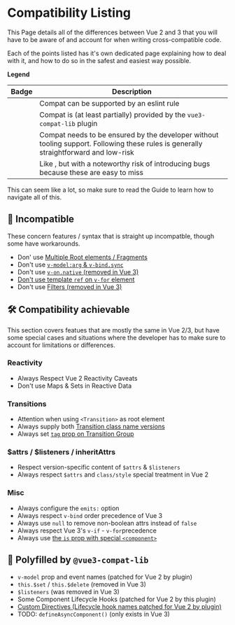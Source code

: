 # Compatibility Listing

This Page details all of the differences between Vue 2 and 3 that you will have to be aware of and account for when writing cross-compatible code.

Each of the points listed has it's own dedicated page explaining how to deal with it, and how to do so in the safest and easiest way possible.

**Legend**

| Badge          | Description                          |
|----------------|--------------------------------------|
| <eslint />     | Compat can be supported by an eslint rule                              |
| <plugin />     | Compat is (at least partially) provided by the `vue3-compat-lib` plugin |
| <discipline /> | Compat needs to be ensured by the developer without tooling support. Following these rules is generally straightforward and low-risk  |
| <pitfall />    | Like <discipline />, but with a noteworthy risk of introducing bugs because these are easy to miss |

This can seem like a lot, so make sure to read the Guide to learn how to navigate all of this.

## 🛑 Incompatible

These concern features / syntax that is straight up incompatble, though some have workarounds.

- Don' use [Multiple Root elements / Fragments](./multiple-root-elements.md) <eslint />
- Don't use [`v-model:arg` & `v-bind.sync`](./v-model-arg-sync.md) <eslint />
- Don't use [`v-on.native` (removed in Vue 3)](./v-on-native.md) <eslint />
- [Don't use template `ref` on `v-for` element](./ref-v-for.md) <discipline />
-  Don't use [Filters (removed in Vue 3)](./filter.md) <eslint />

## 🛠 Compatibility achievable

This section covers featues that are mostly the same in Vue 2/3, but have some special cases and situations where the developer has to make sure to account for limitations or differences. 

### Reactivity
- Always Respect Vue 2 Reactivity Caveats <pitfall />
- Don't use Maps & Sets in Reactive Data <discipline />
### Transitions
- Attention when using `<Transition>` as root element <discipline />
- Always supply both [Transition class name versions](./transition-class-names.md) <discipline />
- Always set [`tag` prop on Transition Group](./transition-group-tag.md) <discipline />

### $attrs / $listeners / inheritAttrs
- Respect version-specific content of `$attrs` & `$listeners` <eslint /><plugin />
- Always respect `$attrs` and `class/style` special treatment in Vue 2 <eslint /><plugin />

### Misc

- Always configure the `emits:` option <eslint />
- Always respect `v-bind` order precedence of Vue 3 <pitfall />
- Always use `null` to remove non-boolean attrs instead of `false` <pitfall />
- Always respect Vue 3's `v-if` - `v-for`precedence <eslint />
- Always use [the `is` prop with special `<component>`](./component-is-prop.md) <eslint />

## 🧬 Polyfilled by `@vue3-compat-lib`

- `v-model` prop and event names (patched for Vue 2 by plugin) <plugin />
- `this.$set` / `this.$delete` (removed in Vue 3) <plugin /> 
- `$listeners` (was removed in Vue 3) <eslint /><plugin />
- Some Component Lifecycle Hooks (patched for Vue 2 by this plugin) <plugin />
- [Custom Directives (Lifecycle hook names patched for Vue 2 by plugin)](./custom-directives.md) <plugin />
- TODO: `defineAsyncComponent()` (only exists in Vue 3) <eslint /><plugin />

